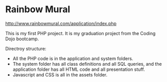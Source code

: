 # Rainbow Mural

http://www.rainbowmural.com/application/index.php

This is my first PHP project. It is my graduation project from the Coding Dojo bootcamp. 

Directroy structure: 
- All the PHP code is in the application and system folders.
- The system folder has all class definitions and all SQL queries, and the application folder has all HTML code and all presentation stuff. 
- Javascript and CSS is all in the assets folder.
